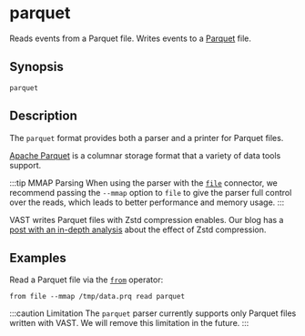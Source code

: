 # parquet

Reads events from a Parquet file. Writes events to a [Parquet][parquet] file.

[parquet]: https://parquet.apache.org/

## Synopsis

```
parquet
```

## Description

The `parquet` format provides both a parser and a printer for Parquet files.

[Apache Parquet][parquet] is a columnar storage format that a variety of data
tools support.

:::tip MMAP Parsing
When using the parser with the [`file`](../connectors/file.md) connector, we
recommend passing the `--mmap` option to `file` to give the parser full control
over the reads, which leads to better performance and memory usage.
:::

VAST writes Parquet files with Zstd compression enables. Our blog has a [post
with an in-depth analysis][parquet-and-feather-blog] about the effect of Zstd
compression.

[parquet-and-feather-blog]: ../../../../blog/parquet-and-feather-writing-security-telemetry/

## Examples

Read a Parquet file via the [`from`](../operators/sources/from.md) operator:

```
from file --mmap /tmp/data.prq read parquet
```
:::caution Limitation
The `parquet` parser currently supports only Parquet files written with VAST. We
will remove this limitation in the future.
:::
